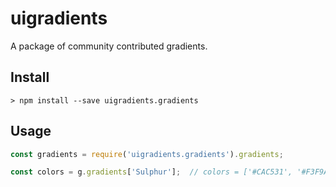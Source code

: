 # uigradients

A package of community contributed gradients.

## Install

```console
> npm install --save uigradients.gradients
```

## Usage

```javascript
const gradients = require('uigradients.gradients').gradients;

const colors = g.gradients['Sulphur'];  // colors = ['#CAC531', '#F3F9A7']
```


